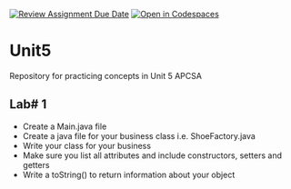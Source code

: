 [![Review Assignment Due Date](https://classroom.github.com/assets/deadline-readme-button-22041afd0340ce965d47ae6ef1cefeee28c7c493a6346c4f15d667ab976d596c.svg)](https://classroom.github.com/a/konmCvrK)
[![Open in Codespaces](https://classroom.github.com/assets/launch-codespace-2972f46106e565e64193e422d61a12cf1da4916b45550586e14ef0a7c637dd04.svg)](https://classroom.github.com/open-in-codespaces?assignment_repo_id=17221302)
# Unit5
Repository for practicing concepts in Unit 5 APCSA

## Lab# 1 
- Create a Main.java file
- Create a java file for your business class i.e. ShoeFactory.java
- Write your class for your business
- Make sure you list all attributes and include constructors, setters and getters
- Write a toString() to return information about your object
